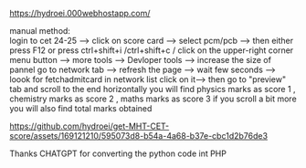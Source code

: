 https://hydroei.000webhostapp.com/ <br>

manual method:<br>
login to cet 24-25 --> click on score card --> select pcm/pcb --> then either press F12 or press ctrl+shift+i /ctrl+shift+c / click on the upper-right corner menu button --> more tools --> Devloper tools --> increase the size of pannel go to network tab --> refresh the page --> wait few seconds --> loook for fetchadmitcard in network list click on it--> then go to "preview" tab and scroll to the end horizontally you will find physics marks as score 1 , chemistry marks as score 2 , maths marks as score 3 if you scroll a bit more you will also find total marks obtained 




https://github.com/hydroei/get-MHT-CET-score/assets/169121210/595073d8-b54a-4a68-b37e-cbc1d2b76de3




Thanks CHATGPT for converting the python code int PHP
